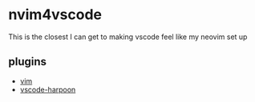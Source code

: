 # nvim4vscode
This is the closest I can get to making vscode feel like my neovim set up

## plugins
- [vim](https://github.com/VSCodeVim/Vim)
- [vscode-harpoon](https://github.com/tobias-z/vscode-harpoon)


